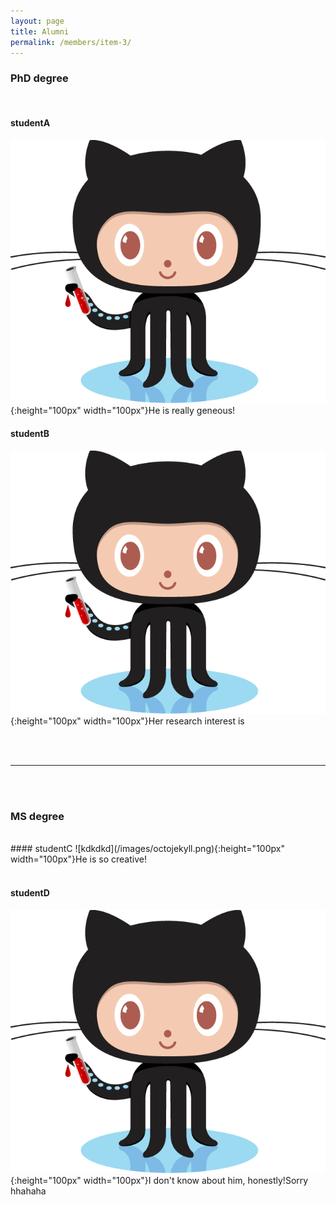 ```yaml
---
layout: page
title: Alumni
permalink: /members/item-3/
---
```

### PhD degree        
<br>

#### studentA
![kdkdkd](/images/octojekyll.png){:height="100px" width="100px"}He is really geneous!             

#### studentB
![kdkdkd](/images/octojekyll.png){:height="100px" width="100px"}Her research interest is

<br>
<br>

----------------------

<br>
<br>

### MS degree
<br>
#### studentC
![kdkdkd](/images/octojekyll.png){:height="100px" width="100px"}He is so creative!

<br>
<br>

#### studentD
![kdkdkd](/images/octojekyll.png){:height="100px" width="100px"}I don't know about him, honestly!Sorry hhahaha

